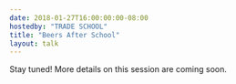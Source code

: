 ```yaml
---
date: 2018-01-27T16:00:00:00-08:00
hostedby: "TRADE SCHOOL"
title: "Beers After School"
layout: talk
---
```


Stay tuned! More details on this session are coming soon.
